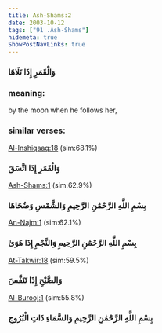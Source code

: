 ```yaml
---
title: Ash-Shams:2
date: 2003-10-12
tags: ["91 .Ash-Shams"]
hidemeta: true 
ShowPostNavLinks: true 
---
```

### وَالْقَمَرِ إِذَا تَلَاهَا
### meaning: 
by the moon when he follows her,
### similar verses: 

[Al-Inshiqaaq:18](/84/18) (sim:68.1%)

### وَالْقَمَرِ إِذَا اتَّسَقَ

[Ash-Shams:1](/91/1) (sim:62.9%)

### بِسْمِ اللَّهِ الرَّحْمَٰنِ الرَّحِيمِ وَالشَّمْسِ وَضُحَاهَا

[An-Najm:1](/53/1) (sim:62.1%)

### بِسْمِ اللَّهِ الرَّحْمَٰنِ الرَّحِيمِ وَالنَّجْمِ إِذَا هَوَىٰ

[At-Takwir:18](/81/18) (sim:59.5%)

### وَالصُّبْحِ إِذَا تَنَفَّسَ

[Al-Burooj:1](/85/1) (sim:55.8%)

### بِسْمِ اللَّهِ الرَّحْمَٰنِ الرَّحِيمِ وَالسَّمَاءِ ذَاتِ الْبُرُوجِ
